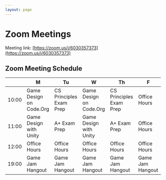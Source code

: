 ```yaml
---
layout: page
---
```

# Zoom Meetings

Meeting link: [https://zoom.us/j/6030357373](https://zoom.us/j/6030357373)

## Zoom Meeting Schedule

|       |  M                      | Tu                      | W                       | Th                      | F          |
| ---:  | ---                     | ---                     | ---                     | ---                     | ---        |
| 10:00 | Game Design on Code.Org | CS Principles Exam Prep | Game Design on Code.Org | CS Principles Exam Prep | Office Hours
| 11:00 | Game Design with Unity  | A+ Exam Prep            | Game Design with Unity  | A+ Exam Prep            | Office Hours
| 12:00 | Office Hours            | Office Hours            | Office Hours            | Office Hours            | Office Hours            
| 19:00 | Game Jam Hangout        | Game Jam Hangout        | Game Jam Hangout        | Game Jam Hangout        | Game Jam Hangout                               
